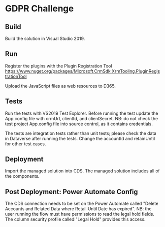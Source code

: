 # GDPR Challenge

## Build
Build the solution in Visual Studio 2019.

## Run
Register the plugins with the Plugin Registration Tool
https://www.nuget.org/packages/Microsoft.CrmSdk.XrmTooling.PluginRegistrationTool

Upload the JavaScript files as web resources to D365.

## Tests
Run the tests with VS2019 Test Explorer.
Before running the test update the App.config file with crmUrl, clientId, and clientSecret.
NB: do not check the test project App.config file into source control, as it contains credentials.

The tests are integration tests rather than unit tests; please check the data in Dataverse after running the tests.
Change the accountId and retainUntil for other test cases.

## Deployment
Import the managed solution into CDS.
The managed solution includes all of the components.

## Post Deployment: Power Automate Config
The CDS connection needs to be set on the Power Automate called "Delete Accounts and Related Data where Retail Until Date has expired".
NB: the user running the flow must have permissions to read the legal hold fields.
The column security profile called "Legal Hold" provides this access.
